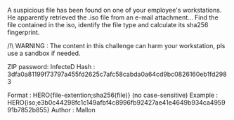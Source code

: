 A suspicious file has been found on one of your employee's workstations. He apparently retrieved the .iso file from an e-mail attachment... Find the file contained in the iso, identify the file type and calculate its sha256 fingerprint.

/!\ WARNING : The content in this challenge can harm your workstation, pls use a sandbox if needed.

ZIP password: InfecteD
Hash : 3dfa0a81199f73797a455fd2625c7afc58cabda0a64cd9bc0826160eb1fd2983

Format : HERO{file-extention;sha256(file)} (no case-sensitive)
Example : HERO{iso;e3b0c44298fc1c149afbf4c8996fb92427ae41e4649b934ca495991b7852b855}
Author : Mallon
